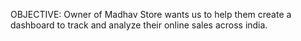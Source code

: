 OBJECTIVE:
Owner of Madhav Store wants us to help them create a dashboard to track and analyze their online sales across india.
